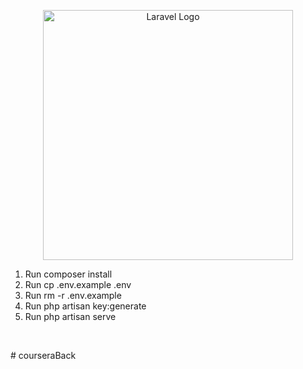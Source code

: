 <p align="center"><a href="https://laravel.com" target="_blank"><img src="https://raw.githubusercontent.com/laravel/art/master/logo-lockup/5%20SVG/2%20CMYK/1%20Full%20Color/laravel-logolockup-cmyk-red.svg" width="400" alt="Laravel Logo"></a></p>

<ol>
    <li> Run composer install </li>
    <li> Run cp .env.example .env </li>
    <li> Run rm -r .env.example </li>
    <li> Run php artisan key:generate </li>
    <li> Run php artisan serve </li>
</ol>

<br>

#   c o u r s e r a B a c k 
 
 
